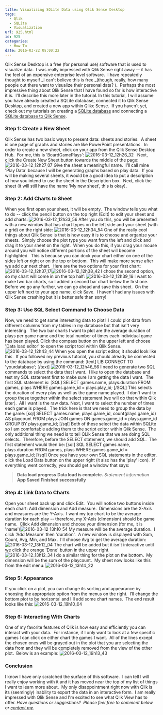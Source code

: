 ```yaml
---
title: Visualizing SQLite Data using Qlik Sense Desktop
tags:
  - Qlik
  - SQLite
  - Visualization
url: 925.html
id: 925
categories:
  - How To
date: 2016-03-22 08:00:22
---
```


Qlik Sense Desktop is a free (for personal use) software that is used to visualize data.  I was really impressed with Qlik Sense right away -- it has the feel of an expensive enterprise level software.  I have repeatedly thought to myself _I can't believe this is free _(though, really, how many people out there want to visualize their personal data? ).  Perhaps the most impressive thing about Qlik Sense that I have found so far is how interactive it is.  I'll describe this more later in the tutorial. In this tutorial, I will assume you have already created a SQLite database, connected it to Qlik Sense Desktop, and created a new app within Qlike Sense.  If you haven't yet, check out my tutorials on creating a [SQLite database](http://www.techtrek.io/an-introduction-to-sqlite/) and connecting a [SQLite database to Qlik Sense](http://www.techtrek.io/an-introduction-to-qlik-and-sqlite/).

### Step 1: Create a New Sheet

Qlik Sense has two basic ways to present data: sheets and stories.  A sheet is one page of graphs and stories are like PowerPoint presentations.  In order to create a new sheet, click on your app from the Qlik Sense Desktop Hub.  For me, this is 'BoardGamePlays': ![2016-03-12_12h26_32](/wp-content/uploads/2016/03/2016-03-12_12h26_32-1024x555.png)   Next, click the Create New Sheet button towards the middle of the page: ![2016-03-12_12h27_07](/wp-content/uploads/2016/03/2016-03-12_12h27_07.png) Give the sheet a meaningful name.  I'll call mine 'Play Data' because I will be generating graphs based on play data.  If you will be making several sheets, it would be a good idea to put a description of how you intend to use the sheet in the Description box.  Next, click the sheet (it will still have the name 'My new sheet', this is okay).

### Step 2: Add Charts to Sheet

When you first open your sheet, it will be empty.  The window tells you what to do -- click the pencil button on the top right (Edit) to edit your sheet and add charts: ![2016-03-12_12h33_56](/wp-content/uploads/2016/03/2016-03-12_12h33_56.png) After you do this, you will be presented with a new window that has chart types on the left side and your sheet (with a grid) on the right side: ![2016-03-12_12h34_54](/wp-content/uploads/2016/03/2016-03-12_12h34_54.png) One of the really cool things about Qlik Sense is that is how easy it is to choose and organize your sheets.  Simply choose the plot type you want from the left and click and drag it to your sheet on the right.  When you do this, if you drag your mouse around you will notice different portions of the sheet will become highlighted.  This is because you can dock your chart either on one of the sides left or right or on the top or bottom.  This will make more sense after we add our next chart.  Here are the two options for your first chart: ![2016-03-12_12h37_17](/wp-content/uploads/2016/03/2016-03-12_12h37_17-.png)![2016-03-12_12h38_42](/wp-content/uploads/2016/03/2016-03-12_12h38_42.png) I chose the second option, so my chart will come in on the top half: ![2016-03-12_12h39_16](/wp-content/uploads/2016/03/2016-03-12_12h39_16.png) I want to make two bar charts, so I added a second bar chart below the first one. Before we go any further, we can go ahead and save this sheet.  On the upper left next to your app name, click Save.  I haven't had any issues with Qlik Sense crashing but it is better safe than sorry!

### Step 3: Use SQL Select Command to Choose Data

Now, we need to get some interesting data to plot!  I could plot data from different columns from my tables in my database but that isn't very interesting.  The two bar charts I want to plot are the average duration of plays per game name and the total number of times each individual game has been played. Click the compass button on the upper left and choose 'Data load editor' to open the script tool within Qlik Sense. ![2016-03-12_12h43_44](/wp-content/uploads/2016/03/2016-03-12_12h43_44.png) When you open the script editor, it should look like this.  If you followed my previous tutorial, you should already be connected to the database by using the command: \[text\] LIB CONNECT TO 'yourdatabase'; \[/text\] ![2016-03-12_12h46_56](/wp-content/uploads/2016/03/2016-03-12_12h46_56.png) I need to generate two SQL commands to select the data that I want.  I like to open the database and test my SQL statement first to make sure I am getting the data I want.  The first SQL statement is: \[SQL\] SELECT games.name, plays.duration FROM games, plays WHERE games.game\_id = plays.play\_id; \[/SQL\] This selects the duration of every play as well as the game name played.  I don't want to group these together within the select statement (we will do that within Qlik later).  All I want is the raw data. Next, I want to select the number of times each game is played.  The trick here is that we need to group the data by the game: \[sql\] SELECT games.name, plays.game\_id, count(plays.game\_id) AS playcount FROM plays JOIN games ON games.game\_id = plays.game\_id GROUP BY plays.game\_id; \[/sql\] Both of these select the data within SQLite so I am comfortable adding them to the script editor within Qlik Sense.  The only additional thing we need is to tell QLik Sense that we are doing SQL selects.  Therefore, before the SELECT statement, we should add SQL.  The first statement would then be: \[sql\] SQL SELECT games.name, plays.duration FROM games, plays WHERE games.game\_id = plays.game_id; \[/sql\] Once you have your own SQL statements in the editor, click the Load Data button on the upper right (it also has the 'play' icon).  If everything went correctly, you should get a window that says:

> **Data load progress** **Data load is complete.** _Statement information_ **App Saved** **Finished successfully**

### Step 4: Link Data to Charts

Open your sheet back up and click Edit.  You will notice two buttons inside each chart: Add dimension and Add measure.  Dimensions are the X-Axis and measures are the Y-Axis.  I want my top chart to be the average duration for each play -- therefore, my X-Axis (dimension) should be game name.  Click Add dimension and choose your dimension (for me, it is 'name')![2016-03-12_13h10_54](/wp-content/uploads/2016/03/2016-03-12_13h10_54.png) My measure will be the average duration.  I click 'Add Measure' then 'duration'.  A new window is displayed with Sum, Count, Avg, Min, and Max.  I'll choose Avg to get the average duration: ![2016-03-12_13h12_04](/wp-content/uploads/2016/03/2016-03-12_13h12_04.png) The chart will be added but it isn't interactive until we click the orange 'Done' button in the upper right. ![2016-03-12_13h12_34](/wp-content/uploads/2016/03/2016-03-12_13h12_34.png) I do a similar thing for the plot on the bottom.  My dimension will be the sum of the playcount.  My sheet now looks like this from the edit menu: ![2016-03-12_13h14_22](/wp-content/uploads/2016/03/2016-03-12_13h14_22.png)

### Step 5: Appearance

If you click on a plot, you can change its sorting and appearance by choosing the appropriate option from the menus on the right.  I'll change the bottom plot to be horizontal and I'll add some chart names.  The end result looks like this: ![2016-03-12_19h10_04](/wp-content/uploads/2016/03/2016-03-12_19h10_04.png)

### Step 6: Interacting With Charts

One of my favorite features of Qlik is how easy and efficiently you can interact with your data.  For instance, if I only want to look at a few specific games I can click on either chart the games I want.  All of the lines except the chosen ones will be grayed out in the plot that you are selecting the data from and they will be completely removed from the view of the other plot.  Below is an example: ![2016-03-12_19h13_43](/wp-content/uploads/2016/03/2016-03-12_19h13_43.png)

### Conclusion

I know I have only scratched the surface of this software.  I can tell I will really enjoy working with it and it has moved near the top of my list of things I want to learn more about.  My only disappointment right now with Qlik is its (seemingly) inability to export the data in an interactive form.  I am really impressed with Qlik Sense and I'm excited to see what Qlik View has to offer. _Have questions or suggestions?  Please feel free to comment below or [contact me](/contact/)._